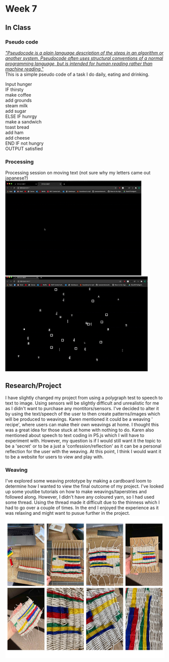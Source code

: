 # Week 7 <br/> 
## In Class <br/> 
### Pseudo code <br/> 
_["Pseudocode is a plain language description of the steps in an algorithm or another system. Pseudocode often uses structural conventions of a normal programming language, but is intended for human reading rather than machine reading."](https://en.wikipedia.org/wiki/Pseudocode)_ <br/>
This is a simple pseudo code of a task I do daily, eating and drinking. <br/>

Input hunger <br/> 
IF thirsty <br/> 
  make coffee <br/> 
	add grounds <br/> 
	steam milk <br/> 
	add sugar <br/> 
ELSE IF hunrgy <br/> 
	make a sandwich <br/> 
	toast bread <br/> 
	add ham <br/> 
	add cheese <br/> 
END IF not hungry <br/> 
OUTPUT satisfied <br/> 

### Processing <br/> 
Processing session on moving text (not sure why my letters came out japanese?) <br/> 
<img src="https://github.com/ChantelLai/Slave-to-the-Algorithm/blob/master/Week%207/WigglyLetters.gif" border="0" width="430" height="300"/> <img src="https://github.com/ChantelLai/Slave-to-the-Algorithm/blob/master/Week%207/WigglyLetters2.gif" border="0" width="450" height="300"/> 


## Research/Project <br/> 
I have slightly changed my project from using a polygraph test to speech to text to image. Using sensors will be slightly difficult and unrealistic for me as I didn't want to purchase any montitors/sensors. I've decided to alter it by using the text/speech of the user to then create patterns/images which will be produced to weavings. Karen mentioned it could be a weaving ' recipe', where users can make their own weavings at home. I thought this was a great idea for those stuck at home with nothing to do. Karen also mentioned about speech to text coding in P5.js which I will have to experiment with. However, my question is if I would still want it the topic to be a 'secret' or to be a just a 'confession/reflection' as it can be a personal reflection for the user with the weaving. At this point, I think I would want it to be a website for users to view and play with. <br/> 

### Weaving <br/> 
I've explored some weaving prototype by making a cardboard loom to determine how I wanted to view the final outcome of my project. I've looked up some youtibe tutorials on how to make weavings/taperstries and followed along. However, I didn't have any coloured yarn, so I had used some thread. Using the thread made it difficult due to the thinness which I had to go over a couple of times. In the end I enjoyed the experience as it was relaxing and might want to pusue further in the project. 
<img src="https://github.com/ChantelLai/Slave-to-the-Algorithm/blob/master/Week%207/prototypeprojectpitch.jpg" border="0" width="650" height="450"/> 

